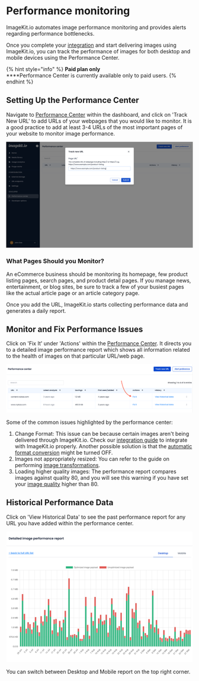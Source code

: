 # Performance monitoring

ImageKit.io automates image performance monitoring and provides alerts regarding performance bottlenecks.

Once you complete your [integration](../integration/integration-overview.md) and start delivering images using ImageKit.io, you can track the performance of images for both desktop and mobile devices using the Performance Center.

{% hint style="info" %}
**Paid plan only**\
****Performance Center is currently available only to paid users.
{% endhint %}

## Setting Up the Performance Center

Navigate to [Performance Center](https://imagekit.io/dashboard?redirectTo=performance#performance) within the dashboard, and click on 'Track New URL' to add URLs of your webpages that you would like to monitor. It is a good practice to add at least 3-4 URLs of the most important pages of your website to monitor image performance.

![](../.gitbook/assets/performance-center-url.png)

### What Pages Should you Monitor?

An eCommerce business should be monitoring its homepage, few product listing pages, search pages, and product detail pages. If you manage news, entertainment, or blog sites, be sure to track a few of your busiest pages like the actual article page or an article category page.

Once you add the URL, ImageKit.io starts collecting performance data and generates a daily report.

## Monitor and Fix Performance Issues

Click on 'Fix It' under 'Actions' within the [Performance Center](https://imagekit.io/dashboard?redirectTo=settings#performance). It directs you to a detailed image performance report which shows all information related to the health of images on that particular URL/web page.

![](../.gitbook/assets/performance-center-fix-it.png)

Some of the common issues highlighted by the performance center:

1. Change Format: This issue can be because certain images aren't being delivered through ImageKit.io. Check our [integration guide](../integration/integration-overview.md) to integrate with ImageKit.io properly. Another possible solution is that the [automatic format conversion](image-optimization/automatic-image-format-conversion.md) might be turned OFF.
2. Images not appropriately resized: You can refer to the guide on performing [image transformations](image-transformations/).
3. Loading higher quality images: The performance report compares images against quality 80, and you will see this warning if you have set your [image quality](image-optimization/quality-optimization.md#image-quality) higher than 80.

## Historical Performance Data

Click on 'View Historical Data' to see the past performance report for any URL you have added within the performance center.

![](../.gitbook/assets/performance-center-historical-data.png)

You can switch between Desktop and Mobile report on the top right corner.
